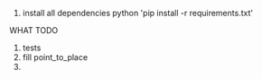 1) install all dependencies python 'pip install -r requirements.txt'  



WHAT TODO
1) tests
2) fill point_to_place
3) 